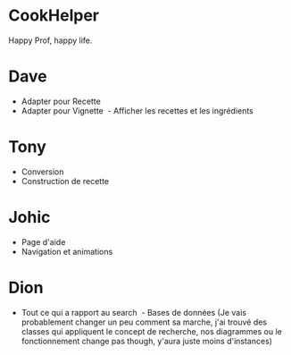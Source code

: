# CookHelper
Happy Prof, happy life.

# Dave
  - Adapter pour Recette
  - Adapter pour Vignette
  - Afficher les recettes et les ingrédients
  
# Tony
  - Conversion
  - Construction de recette 
  
# Johic
  - Page d'aide
  - Navigation et animations

# Dion
  - Tout ce qui a rapport au search
  - Bases de données (Je vais probablement changer un peu comment sa marche, j'ai trouvé des classes qui appliquent le concept de recherche, nos diagrammes ou le fonctionnement change pas though, y'aura juste moins d'instances)
